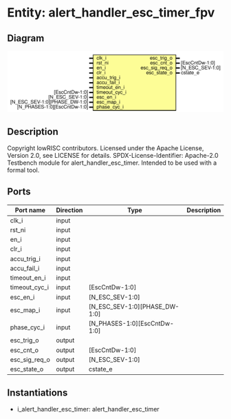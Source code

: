 # Entity: alert_handler_esc_timer_fpv

## Diagram

![Diagram](alert_handler_esc_timer_fpv.svg "Diagram")
## Description

Copyright lowRISC contributors.
 Licensed under the Apache License, Version 2.0, see LICENSE for details.
 SPDX-License-Identifier: Apache-2.0
 Testbench module for alert_handler_esc_timer.
 Intended to be used with a formal tool.
 
## Ports

| Port name     | Direction | Type                          | Description |
| ------------- | --------- | ----------------------------- | ----------- |
| clk_i         | input     |                               |             |
| rst_ni        | input     |                               |             |
| en_i          | input     |                               |             |
| clr_i         | input     |                               |             |
| accu_trig_i   | input     |                               |             |
| accu_fail_i   | input     |                               |             |
| timeout_en_i  | input     |                               |             |
| timeout_cyc_i | input     | [EscCntDw-1:0]                |             |
| esc_en_i      | input     | [N_ESC_SEV-1:0]               |             |
| esc_map_i     | input     | [N_ESC_SEV-1:0][PHASE_DW-1:0] |             |
| phase_cyc_i   | input     | [N_PHASES-1:0][EscCntDw-1:0]  |             |
| esc_trig_o    | output    |                               |             |
| esc_cnt_o     | output    | [EscCntDw-1:0]                |             |
| esc_sig_req_o | output    | [N_ESC_SEV-1:0]               |             |
| esc_state_o   | output    | cstate_e                      |             |
## Instantiations

- i_alert_handler_esc_timer: alert_handler_esc_timer
